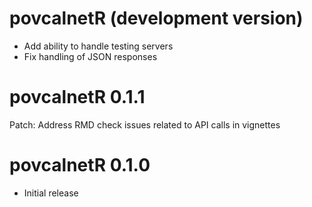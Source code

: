 # povcalnetR (development version)
* Add ability to handle testing servers
* Fix handling of JSON responses

# povcalnetR 0.1.1
Patch: Address RMD check issues related to API calls in vignettes

# povcalnetR 0.1.0

* Initial release
